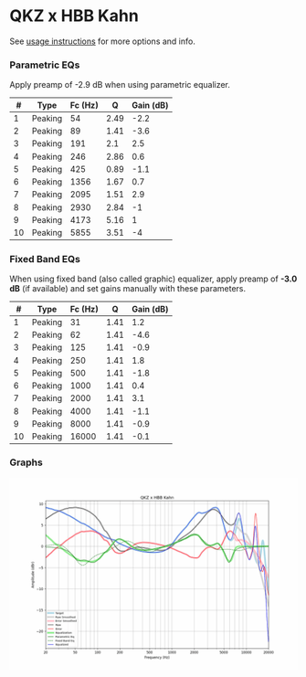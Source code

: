 # QKZ x HBB Kahn
See [usage instructions](https://github.com/jaakkopasanen/AutoEq#usage) for more options and info.

### Parametric EQs
Apply preamp of -2.9 dB when using parametric equalizer.

|   # | Type    |   Fc (Hz) |    Q |   Gain (dB) |
|-----|---------|-----------|------|-------------|
|   1 | Peaking |        54 | 2.49 |        -2.2 |
|   2 | Peaking |        89 | 1.41 |        -3.6 |
|   3 | Peaking |       191 | 2.1  |         2.5 |
|   4 | Peaking |       246 | 2.86 |         0.6 |
|   5 | Peaking |       425 | 0.89 |        -1.1 |
|   6 | Peaking |      1356 | 1.67 |         0.7 |
|   7 | Peaking |      2095 | 1.51 |         2.9 |
|   8 | Peaking |      2930 | 2.84 |        -1   |
|   9 | Peaking |      4173 | 5.16 |         1   |
|  10 | Peaking |      5855 | 3.51 |        -4   |

### Fixed Band EQs
When using fixed band (also called graphic) equalizer, apply preamp of **-3.0 dB** (if available) and set gains manually with these parameters.

|   # | Type    |   Fc (Hz) |    Q |   Gain (dB) |
|-----|---------|-----------|------|-------------|
|   1 | Peaking |        31 | 1.41 |         1.2 |
|   2 | Peaking |        62 | 1.41 |        -4.6 |
|   3 | Peaking |       125 | 1.41 |        -0.9 |
|   4 | Peaking |       250 | 1.41 |         1.8 |
|   5 | Peaking |       500 | 1.41 |        -1.8 |
|   6 | Peaking |      1000 | 1.41 |         0.4 |
|   7 | Peaking |      2000 | 1.41 |         3.1 |
|   8 | Peaking |      4000 | 1.41 |        -1.1 |
|   9 | Peaking |      8000 | 1.41 |        -0.9 |
|  10 | Peaking |     16000 | 1.41 |        -0.1 |

### Graphs
![](./QKZ%20x%20HBB%20Kahn.png)
